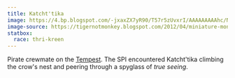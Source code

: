 ```yaml
---
title: Katcht'tika
image: https://4.bp.blogspot.com/-jxaxZX7yR90/T57r5zUvxrI/AAAAAAAAAhc/Nglt2E0CSew/s1600/Thri-Kreen+Swabby.jpg
image-source: https://tigernotmonkey.blogspot.com/2012/04/miniature-mondays-thri-kreen-swabby.html
statbox:
  race: thri-kreen
---
```


Pirate crewmate on the [Tempest](../reliquaries/tempest). The SPI encountered Katcht'tika climbing the crow's nest and peering through a spyglass of *true seeing*.
